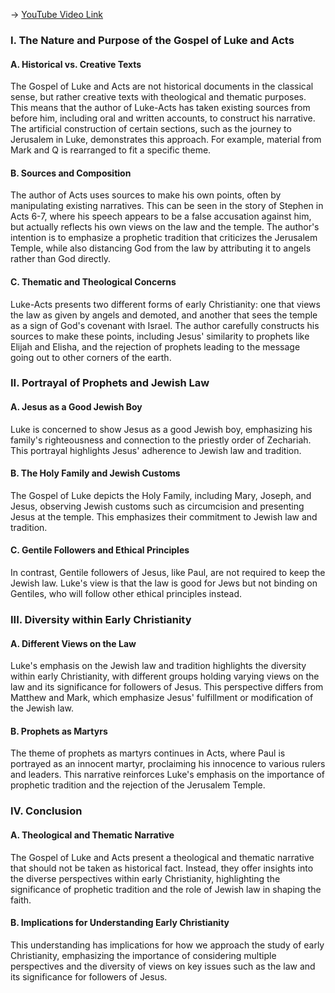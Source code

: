 -> [YouTube Video Link](https://www.youtube.com/watch?v=IvgCQG_BqEM&list=PL279CFA55C51E75E0&index=10&pp=iAQB)

### I. The Nature and Purpose of the Gospel of Luke and Acts
#### A. Historical vs. Creative Texts

The Gospel of Luke and Acts are not historical documents in the classical sense, but rather creative texts with theological and thematic purposes. This means that the author of Luke-Acts has taken existing sources from before him, including oral and written accounts, to construct his narrative. The artificial construction of certain sections, such as the journey to Jerusalem in Luke, demonstrates this approach. For example, material from Mark and Q is rearranged to fit a specific theme.

#### B. Sources and Composition

The author of Acts uses sources to make his own points, often by manipulating existing narratives. This can be seen in the story of Stephen in Acts 6-7, where his speech appears to be a false accusation against him, but actually reflects his own views on the law and the temple. The author's intention is to emphasize a prophetic tradition that criticizes the Jerusalem Temple, while also distancing God from the law by attributing it to angels rather than God directly.

#### C. Thematic and Theological Concerns

Luke-Acts presents two different forms of early Christianity: one that views the law as given by angels and demoted, and another that sees the temple as a sign of God's covenant with Israel. The author carefully constructs his sources to make these points, including Jesus' similarity to prophets like Elijah and Elisha, and the rejection of prophets leading to the message going out to other corners of the earth.

### II. Portrayal of Prophets and Jewish Law
#### A. Jesus as a Good Jewish Boy

Luke is concerned to show Jesus as a good Jewish boy, emphasizing his family's righteousness and connection to the priestly order of Zechariah. This portrayal highlights Jesus' adherence to Jewish law and tradition.

#### B. The Holy Family and Jewish Customs

The Gospel of Luke depicts the Holy Family, including Mary, Joseph, and Jesus, observing Jewish customs such as circumcision and presenting Jesus at the temple. This emphasizes their commitment to Jewish law and tradition.

#### C. Gentile Followers and Ethical Principles

In contrast, Gentile followers of Jesus, like Paul, are not required to keep the Jewish law. Luke's view is that the law is good for Jews but not binding on Gentiles, who will follow other ethical principles instead.

### III. Diversity within Early Christianity
#### A. Different Views on the Law

Luke's emphasis on the Jewish law and tradition highlights the diversity within early Christianity, with different groups holding varying views on the law and its significance for followers of Jesus. This perspective differs from Matthew and Mark, which emphasize Jesus' fulfillment or modification of the Jewish law.

#### B. Prophets as Martyrs

The theme of prophets as martyrs continues in Acts, where Paul is portrayed as an innocent martyr, proclaiming his innocence to various rulers and leaders. This narrative reinforces Luke's emphasis on the importance of prophetic tradition and the rejection of the Jerusalem Temple.

### IV. Conclusion
#### A. Theological and Thematic Narrative

The Gospel of Luke and Acts present a theological and thematic narrative that should not be taken as historical fact. Instead, they offer insights into the diverse perspectives within early Christianity, highlighting the significance of prophetic tradition and the role of Jewish law in shaping the faith.

#### B. Implications for Understanding Early Christianity

This understanding has implications for how we approach the study of early Christianity, emphasizing the importance of considering multiple perspectives and the diversity of views on key issues such as the law and its significance for followers of Jesus.